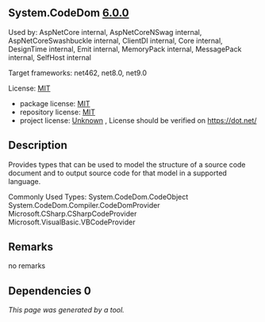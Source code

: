System.CodeDom [6.0.0](https://www.nuget.org/packages/System.CodeDom/6.0.0)
--------------------

Used by: AspNetCore internal, AspNetCoreNSwag internal, AspNetCoreSwashbuckle internal, ClientDI internal, Core internal, DesignTime internal, Emit internal, MemoryPack internal, MessagePack internal, SelfHost internal

Target frameworks: net462, net8.0, net9.0

License: [MIT](../../../../licenses/mit) 

- package license: [MIT](https://licenses.nuget.org/MIT) 
- repository license: [MIT](https://github.com/dotnet/runtime) 
- project license: [Unknown](https://dot.net/) , License should be verified on https://dot.net/

Description
-----------
Provides types that can be used to model the structure of a source code document and to output source code for that model in a supported language.

Commonly Used Types:
System.CodeDom.CodeObject
System.CodeDom.Compiler.CodeDomProvider
Microsoft.CSharp.CSharpCodeProvider
Microsoft.VisualBasic.VBCodeProvider

Remarks
-----------
no remarks


Dependencies 0
-----------


*This page was generated by a tool.*